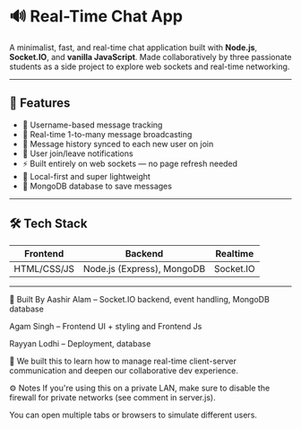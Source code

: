 # 🔊 Real-Time Chat App

A minimalist, fast, and real-time chat application built with **Node.js**, **Socket.IO**, and **vanilla JavaScript**. Made collaboratively by three passionate students as a side project to explore web sockets and real-time networking.

---

## 🚀 Features

- 🧠 Username-based message tracking
- 💬 Real-time 1-to-many message broadcasting
- 🧾 Message history synced to each new user on join
- 🚪 User join/leave notifications
- ⚡ Built entirely on web sockets — no page refresh needed
- 🔐 Local-first and super lightweight
- 🥭 MongoDB database to save messages

---

## 🛠️ Tech Stack

| Frontend | Backend | Realtime |
|----------|---------|----------|
| HTML/CSS/JS | Node.js (Express), MongoDB | Socket.IO |

---

👥 Built By
Aashir Alam – Socket.IO backend, event handling, MongoDB database

Agam Singh – Frontend UI + styling and Frontend Js

Rayyan Lodhi – Deployment, database

🧠 We built this to learn how to manage real-time client-server communication and deepen our collaborative dev experience.

⚙️ Notes
If you're using this on a private LAN, make sure to disable the firewall for private networks (see comment in server.js).

You can open multiple tabs or browsers to simulate different users.
